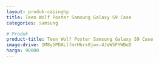 ```yaml
---
layout: produk-casinghp
title: Teen Wolf Poster Samsung Galaxy S9 Case
categories: samsung

# Produk
product-title: Teen Wolf Poster Samsung Galaxy S9 Case
image-drive: 1M8y5PDALlfmrHbrx0jwx-4JeW5FYWBuD
harga: 90000
---
```

